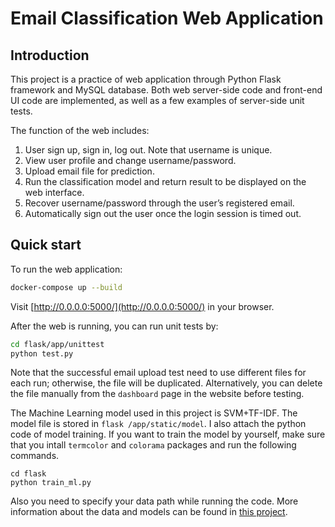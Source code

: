 # Email Classification Web Application

## Introduction

This project is a practice of web application through Python Flask framework and MySQL database. Both web server-side code and front-end UI code are implemented, as well as a few examples of server-side unit tests.

The function of the web includes:

1. User sign up, sign in, log out. Note that username is unique.
2. View user profile and change username/password.
3. Upload email file for prediction.
4. Run the classification model and return result to be displayed on the web interface.
5. Recover username/password through the user’s registered email.
6. Automatically sign out the user once the login session is timed out.

## Quick start
To run the web application:

```bash
docker-compose up --build
```

Visit [http://0.0.0.0:5000/](http://0.0.0.0:5000/) in your browser.

After the web is running, you can run unit tests by:

```bash
cd flask/app/unittest
python test.py
```

Note that the successful email upload test need to use different files for each run; otherwise, the file will be duplicated. Alternatively, you can delete the file manually from the `dashboard` page in the website before testing.

The Machine Learning model used in this project is SVM+TF-IDF. The model file is stored in `flask /app/static/model`. I also attach the python code of model training. If you want to train the model by yourself, make sure that you intall `termcolor` and `colorama` packages and run the following commands.

```base
cd flask
python train_ml.py
```
Also you need to specify your data path while running the code. More information about the data and models can be found in [this project](https://github.com/linnvel/text-classifier-master).
